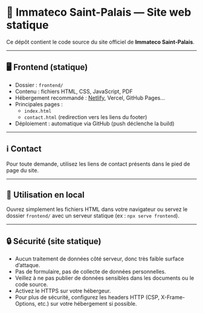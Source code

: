 # 🌿 Immateco Saint-Palais — Site web statique

Ce dépôt contient le code source du site officiel de **Immateco Saint-Palais**.

---

## 🖥️ Frontend (statique)
- Dossier : `frontend/`
- Contenu : fichiers HTML, CSS, JavaScript, PDF
- Hébergement recommandé : [Netlify](https://www.netlify.com/), Vercel, GitHub Pages…
- Principales pages :
  - `index.html`
  - `contact.html` (redirection vers les liens du footer)
- Déploiement : automatique via GitHub (push déclenche la build)


---

## ℹ️ Contact
Pour toute demande, utilisez les liens de contact présents dans le pied de page du site.

---

## 🚀 Utilisation en local
Ouvrez simplement les fichiers HTML dans votre navigateur ou servez le dossier `frontend/` avec un serveur statique (ex : `npx serve frontend`).

---

## 🔒 Sécurité (site statique)
- Aucun traitement de données côté serveur, donc très faible surface d’attaque.
- Pas de formulaire, pas de collecte de données personnelles.
- Veillez à ne pas publier de données sensibles dans les documents ou le code source.
- Activez le HTTPS sur votre hébergeur.
- Pour plus de sécurité, configurez les headers HTTP (CSP, X-Frame-Options, etc.) sur votre hébergement si possible.
